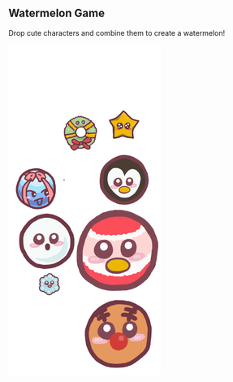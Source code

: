 ## Watermelon Game

Drop cute characters and combine them to create a watermelon!

<img src="./Assets/Arts/Dahye/Units.png" alt="unit image" width="300px">